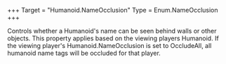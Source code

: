 +++
Target = "Humanoid.NameOcclusion"
Type = Enum.NameOcclusion
+++

Controls whether a Humanoid's name can be seen behind walls or other objects. This property applies based on the viewing players Humanoid. If the viewing player's Humanoid.NameOcclusion is set to OccludeAll, all humanoid name tags will be occluded for that player.